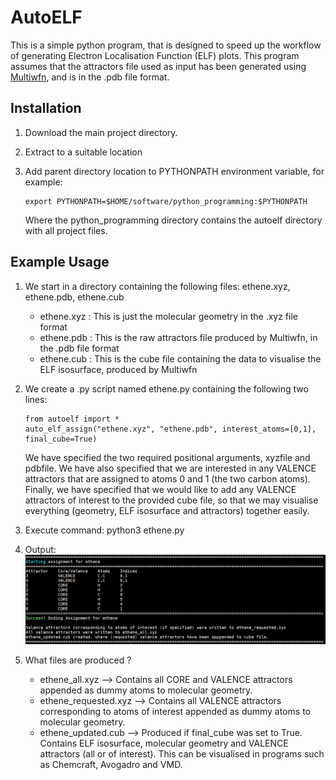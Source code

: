 # AutoELF

This is a simple python program, that is designed to speed up the workflow of generating Electron Localisation Function (ELF) plots. This program assumes that the attractors file used as input has been generated using [Multiwfn](http://sobereva.com/multiwfn/), and is in the .pdb file format. 

## Installation

1. Download the main project directory.

2. Extract to a suitable location

3. Add parent directory location to PYTHONPATH environment variable, for example:
    ```
    export PYTHONPATH=$HOME/software/python_programming:$PYTHONPATH
    ```
    Where the python_programming directory contains the autoelf directory with all project files.

## Example Usage

1. We start in a directory containing the following files: ethene.xyz, ethene.pdb, ethene.cub
    - ethene.xyz : This is just the molecular geometry in the .xyz file format
    - ethene.pdb : This is the raw attractors file produced by Multiwfn, in the .pdb file format
    - ethene.cub : This is the cube file containing the data to visualise the ELF isosurface, produced by Multiwfn

2. We create a .py script named ethene.py containing the following two lines:
    ```
    from autoelf import *
    auto_elf_assign("ethene.xyz", "ethene.pdb", interest_atoms=[0,1], final_cube=True)
    ``` 
    We have specified the two required positional arguments, xyzfile and pdbfile. We have also specified that we are interested in any VALENCE attractors that are assigned to atoms 0 and 1 (the two carbon atoms). Finally, we have specified that we would like to add any VALENCE attractors of interest to the provided cube file, so that we may visualise everything (geometry, ELF isosurface and attractors) together easily.

3. Execute command: python3 ethene.py

4. Output:
    ![ethene_example](ethene_example.PNG) 

5. What files are produced ?
    - ethene_all.xyz --> Contains all CORE and VALENCE attractors appended as dummy atoms to molecular geometry.
    - ethene_requested.xyz --> Contains all VALENCE attractors corresponding to atoms of interest appended as dummy atoms to molecular geometry.
    - ethene_updated.cub --> Produced if final_cube was set to True. Contains ELF isosurface, molecular geometry and VALENCE attractors (all or of interest). This can be visualised in programs such as Chemcraft, Avogadro and VMD.
